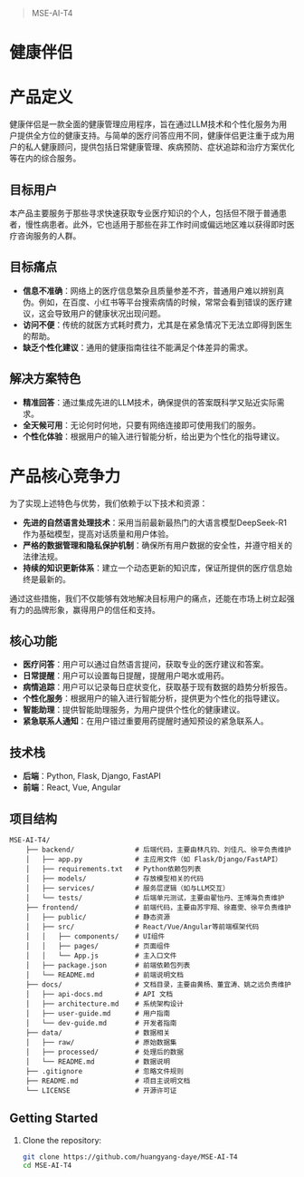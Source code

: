 > MSE-AI-T4
# 健康伴侣

# 产品定义

健康伴侣是一款全面的健康管理应用程序，旨在通过LLM技术和个性化服务为用户提供全方位的健康支持。与简单的医疗问答应用不同，健康伴侣更注重于成为用户的私人健康顾问，提供包括日常健康管理、疾病预防、症状追踪和治疗方案优化等在内的综合服务。


## 目标用户

本产品主要服务于那些寻求快速获取专业医疗知识的个人，包括但不限于普通患者，慢性病患者。此外，它也适用于那些在非工作时间或偏远地区难以获得即时医疗咨询服务的人群。

## 目标痛点

- **信息不准确**：网络上的医疗信息繁杂且质量参差不齐，普通用户难以辨别真伪。例如，在百度、小红书等平台搜索病情的时候，常常会看到错误的医疗建议，这会导致用户的健康状况出现问题。
- **访问不便**：传统的就医方式耗时费力，尤其是在紧急情况下无法立即得到医生的帮助。
- **缺乏个性化建议**：通用的健康指南往往不能满足个体差异的需求。

## 解决方案特色

- **精准回答**：通过集成先进的LLM技术，确保提供的答案既科学又贴近实际需求。
- **全天候可用**：无论何时何地，只要有网络连接即可使用我们的服务。
- **个性化体验**：根据用户的输入进行智能分析，给出更为个性化的指导建议。

# 产品核心竞争力

为了实现上述特色与优势，我们依赖于以下技术和资源：

- **先进的自然语言处理技术**：采用当前最新最热门的大语言模型DeepSeek-R1作为基础模型，提高对话质量和用户体验。
- **严格的数据管理和隐私保护机制**：确保所有用户数据的安全性，并遵守相关的法律法规。
- **持续的知识更新体系**：建立一个动态更新的知识库，保证所提供的医疗信息始终是最新的。

通过这些措施，我们不仅能够有效地解决目标用户的痛点，还能在市场上树立起强有力的品牌形象，赢得用户的信任和支持。
## 核心功能
- **医疗问答**：用户可以通过自然语言提问，获取专业的医疗建议和答案。
- **日常提醒**：用户可以设置每日提醒，提醒用户喝水或用药。
- **病情追踪**：用户可以记录每日症状变化，获取基于现有数据的趋势分析报告。
- **个性化服务**：根据用户的输入进行智能分析，提供更为个性化的指导建议。
- **智能助理**：提供智能助理服务，为用户提供个性化的健康建议。
- **紧急联系人通知**：在用户错过重要用药提醒时通知预设的紧急联系人。

## 技术栈
- **后端**：Python, Flask, Django, FastAPI
- **前端**：React, Vue, Angular


## 项目结构
```
MSE-AI-T4/
    ├── backend/               # 后端代码，主要由林凡钧、刘佳凡、徐平负责维护
    │   ├── app.py             # 主应用文件（如 Flask/Django/FastAPI）
    │   ├── requirements.txt   # Python依赖包列表
    │   ├── models/            # 存放模型相关的代码
    │   ├── services/          # 服务层逻辑（如与LLM交互）
    │   └── tests/             # 后端单元测试，主要由翟怡丹、王博海负责维护
    ├── frontend/              # 前端代码，主要由苏宇翔、徐嘉雯、徐平负责维护
    │   ├── public/            # 静态资源
    │   ├── src/               # React/Vue/Angular等前端框架代码
    │   │   ├── components/    # UI组件
    │   │   ├── pages/         # 页面组件
    │   │   └── App.js         # 主入口文件
    │   ├── package.json       # 前端依赖包列表
    │   └── README.md          # 前端说明文档
    ├── docs/                  # 文档目录，主要由黄杨、董宜涛、姚之远负责维护
    │   ├── api-docs.md        # API 文档
    │   ├── architecture.md    # 系统架构设计
    │   ├── user-guide.md      # 用户指南
    │   └── dev-guide.md       # 开发者指南
    ├── data/                  # 数据相关
    │   ├── raw/               # 原始数据集
    │   ├── processed/         # 处理后的数据
    │   └── README.md          # 数据说明
    ├── .gitignore             # 忽略文件规则
    ├── README.md              # 项目主说明文档
    └── LICENSE                # 开源许可证
```

## Getting Started
1. Clone the repository:
   ```bash
   git clone https://github.com/huangyang-daye/MSE-AI-T4
   cd MSE-AI-T4